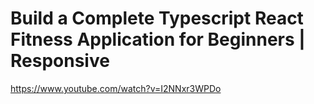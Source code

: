# Build a Complete Typescript React Fitness Application for Beginners | Responsive

https://www.youtube.com/watch?v=I2NNxr3WPDo



